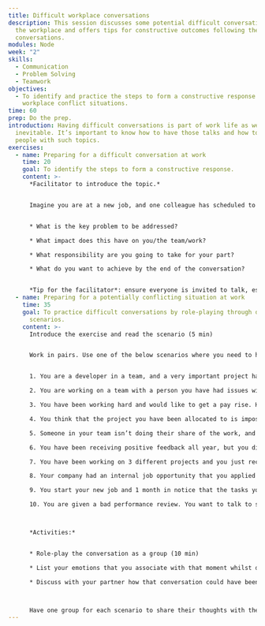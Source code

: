 ```yaml
---
title: Difficult workplace conversations
description: This session discusses some potential difficult conversations in
  the workplace and offers tips for constructive outcomes following these
  conversations.
modules: Node
week: "2"
skills:
  - Communication
  - Problem Solving
  - Teamwork
objectives:
  - To identify and practice the steps to form a constructive response to
    workplace conflict situations.
time: 60
prep: Do the prep.
introduction: Having difficult conversations is part of work life as well and is
  inevitable. It’s important to know how to have those talks and how to approach
  people with such topics.
exercises:
  - name: Preparing for a difficult conversation at work
    time: 20
    goal: To identify the steps to form a constructive response.
    content: >-
      *Facilitator to introduce the topic.*


      Imagine you are at a new job, and one colleague has scheduled to collaborate/meet with you several times and then cancelled at the last minute. You need to meet with this person to take the next steps in the project you are both working on. Use the list below to prepare for your conversation with her. Discuss as a class what you would say to your colleague.


      * What is the key problem to be addressed?

      * What impact does this have on you/the team/work?

      * What responsibility are you going to take for your part?

      * What do you want to achieve by the end of the conversation?


      *Tip for the facilitator*: ensure everyone is invited to talk, especially the quiet ones. If possible, get 2-3 people to answer each question.
  - name: Preparing for a potentially conflicting situation at work
    time: 35
    goal: To practice difficult conversations by role-playing through different
      scenarios.
    content: >-
      Introduce the exercise and read the scenario (5 min)


      Work in pairs. Use one of the below scenarios where you need to have a difficult conversation. If you finish your first scenario and still have time, choose another one.


      1. You are a developer in a team, and a very important project has been presented; however, you have not been assigned to it. The person working on this project is a peer who you think isn’t as competent as you. You want to question that decision with your manager.

      2. You are working on a team with a person you have had issues with before. You think they are not doing their share of the work on purpose because they dislike you. You want to talk to this person about it.

      3. You have been working hard and would like to get a pay rise. Have this discussion with your manager.

      4. You think that the project you have been allocated to is impossible and it can't succeed and you are worried you are being set up to fail. You want to talk to your Product Manager or Product Owner about this.

      5. Someone in your team isn’t doing their share of the work, and you want to talk to them about it.

      6. You have been receiving positive feedback all year, but you didn’t get a promotion. However, your peer did. You want to talk to your manager about it.

      7. You have been working on 3 different projects and you just received an e-mail asking you to support a 4th one and lead a workshop next week. You want to talk to your manager about your workload.

      8. Your company had an internal job opportunity that you applied for. You weren’t the one chosen and never got feedback. So, you arranged a meeting with the interviewer to get feedback on your performance.

      9. You start your new job and 1 month in notice that the tasks you are given do not align with what was on your job description. You want to talk to your manager about it.

      10. You are given a bad performance review. You want to talk to someone in your team to get more information and specific feedback on improving your performance.



      *Activities:*


      * Role-play the conversation as a group (10 min)

      * List your emotions that you associate with that moment whilst doing the activity

      * Discuss with your partner how that conversation could have been better if you could take the emotion out of it. (5 min)



      Have one group for each scenario to share their thoughts with the class. (15 min)
---
```

